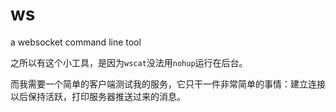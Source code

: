 # ws
a websocket command line tool

之所以有这个小工具，是因为`wscat`没法用`nohup`运行在后台。

而我需要一个简单的客户端测试我的服务，它只干一件非常简单的事情：建立连接以后保持活跃，打印服务器推送过来的消息。
